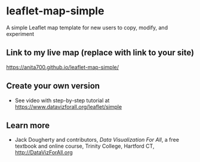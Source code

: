 # leaflet-map-simple
A simple Leaflet map template for new users to copy, modify, and experiment

## Link to my live map (replace with link to your site)

https://anita700.github.io/leaflet-map-simple/

## Create your own version
- See video with step-by-step tutorial at https://www.datavizforall.org/leaflet/simple

## Learn more
- Jack Dougherty and contributors, *Data Visualization For All*, a free textbook and online course, Trinity College, Hartford CT, http://DataVizForAll.org
